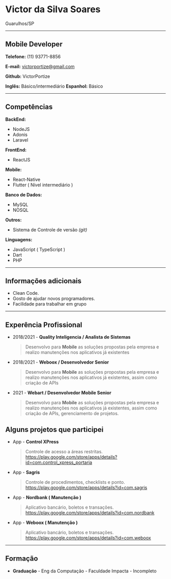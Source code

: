 # Victor da Silva Soares

Guarulhos/SP

---

## Mobile Developer

**Telefone:** (11) 93771-8856

**E-mail:** victorportize@gmail.com

**Github:** VictorPortize

**Inglês:** Básico/intermediário
**Espanhol:** Básico

---

## Competências

**BackEnd:**

- NodeJS
- Adonis
- Laravel

**FrontEnd:**

- ReactJS

**Mobile:**

- React-Native
- Flutter ( Nível intermediário )

**Banco de Dados:**

- MySQL
- NOSQL

**Outros:**

- Sistema de Controle de versão _(git)_

**Linguagens:**

- JavaScript ( TypeScript )
- Dart
- PHP

---

## Informações adicionais

- Clean Code.
- Gosto de ajudar novos programadores.
- Facilidade para trabalhar em grupo

---

## Experência Profissional

- 2018/2021 - **Quality Inteligencia / Analista de Sistemas**
  > Desenvolvo para **Mobile** as soluções propostas pela empresa e realizo manutenções nos aplicativos já existentes

- 2018/2021 - **Weboox / Desenvolvedor Senior**
  > Desenvolvo para **Mobile** as soluções propostas pela empresa e realizo manutenções nos aplicativos já existentes, assim como criação de APIs

- 2021 - **Webart / Desenvolvedor Mobile Senior**
  > Desenvolvo para **Mobile** as soluções propostas pela empresa e realizo manutenções nos aplicativos já existentes, assim como criação de APIs, gerenciamento de projetos.

## Alguns projetos que participei

- App  - **Control XPress**
  > Controle de acesso a áreas restritas.
  > https://play.google.com/store/apps/details?id=com.control_xpress_portaria

- App  - **Sagris**
  > Controle de procedimentos, checklists e ponto.
  > https://play.google.com/store/apps/details?id=com.sagris

- App  - **Nordbank ( Manutenção )**
  > Aplicativo bancário, boletos e transações.
  > https://play.google.com/store/apps/details?id=com.nordbank

- App  - **Weboox ( Manutenção )**
  > Aplicativo bancário, boletos e transações.
  > https://play.google.com/store/apps/details?id=com.weboox

---

## Formação

- **Graduação** - Eng da Computação - Faculdade Impacta - Incompleto
